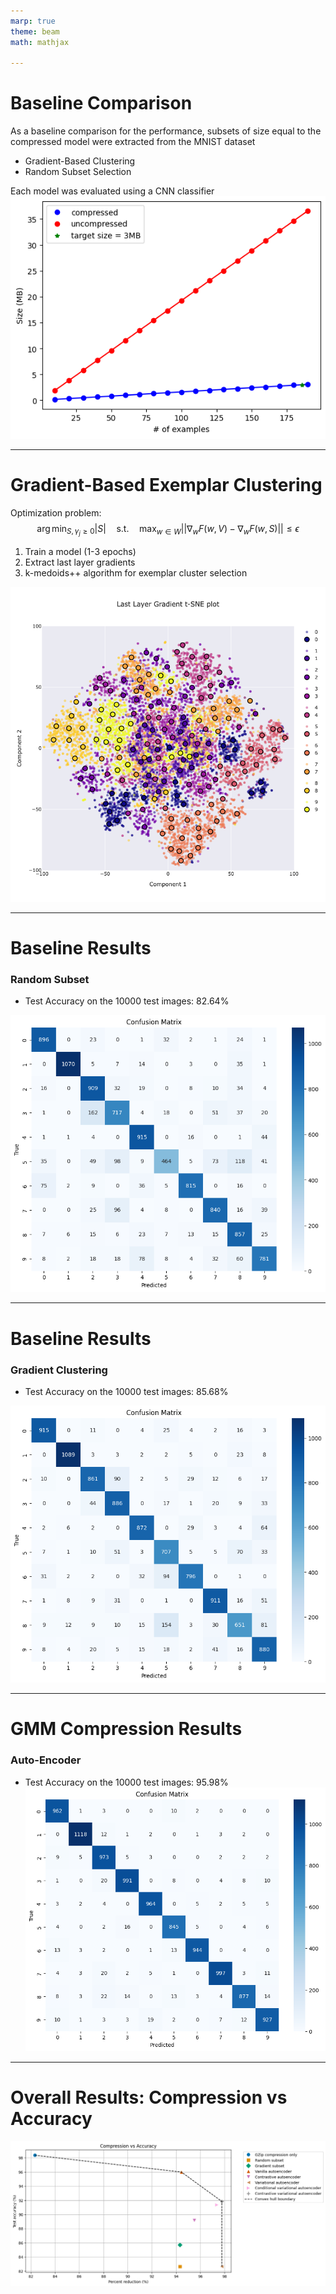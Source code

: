 ```yaml
---
marp: true
theme: beam
math: mathjax

---
```

# Baseline Comparison
As a baseline comparison for the performance, subsets of size equal to the compressed model were extracted from the MNIST dataset
- Gradient-Based Clustering
- Random Subset Selection

Each model was evaluated using a CNN classifier
![bg right height:4.5in](../pics/submodular_maximization/example_size.png)

---

# Gradient-Based Exemplar Clustering
Optimization problem:
$$
\arg \min_{S, \gamma_j \geq 0} |S| \quad \text{s.t.} \quad \max_{w \in W} ||\nabla_w F(w, V) - \nabla_w F(w, S)|| \leq \epsilon
$$

1. Train a model (1-3 epochs)
2. Extract last layer gradients
3. k-medoids++ algorithm for exemplar cluster selection 

![bg right height:5.5in](../pics/submodular_maximization/GradientClusters.png)

---
# Baseline Results
### Random Subset
- Test Accuracy on the 10000 test images: 82.64%

![bg right height:5in](../pics/submodular_maximization/Random_CM.png)

---
# Baseline Results
### Gradient Clustering
- Test Accuracy on the 10000 test images: 85.68%

![bg right height:5in](../pics/submodular_maximization/GradientCluster_CM.png)

---


# GMM Compression Results
### Auto-Encoder
- Test Accuracy on the 10000 test images: 95.98%
![bg right height:5in](../pics/AE/ae_confusion_matrix.png) 

---

# Overall Results: Compression vs Accuracy 
![center height:5in](../pics/general/compression_vs_accuracy.png) 